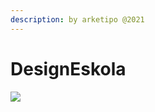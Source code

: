 ```yaml
---
description: by arketipo @2021
---
```


# DesignEskola

![](.gitbook/assets/designeskola-cover.png)





